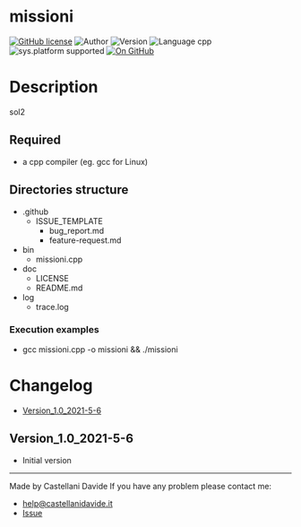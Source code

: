 # missioni
[![GitHub license](https://img.shields.io/badge/license-GNU-green?style=flat)](https://github.com/CastellaniDavide/missioni/blob/master/LICENSE) ![Author](https://img.shields.io/badge/author-Castellani%20Davide-green?style=flat) ![Version](https://img.shields.io/badge/version-v01.01-blue?style=flat) ![Language cpp](https://img.shields.io/badge/language-cpp-yellowgreen?style=flat) ![sys.platform supported](https://img.shields.io/badge/OS%20platform%20supported-All-blue?style=flat) [![On GitHub](https://img.shields.io/badge/on%20GitHub-True-green?style=flat&logo=github)](https://github.com/CastellaniDavide/missioni)

# Description
sol2

## Required
 - a cpp compiler (eg. gcc for Linux)
 

## Directories structure
 - .github
   - ISSUE_TEMPLATE
     - bug_report.md
     - feature-request.md
 - bin
	 - missioni.cpp
 - doc
   - LICENSE
   - README.md
 - log
	 - trace.log
   
### Execution examples
 - gcc missioni.cpp -o missioni && ./missioni

# Changelog
 - [Version_1.0_2021-5-6](#Version_10_2021-5-6)


## Version_1.0_2021-5-6
 - Initial version

---
Made by Castellani Davide 
If you have any problem please contact me:
- help@castellanidavide.it
- [Issue](https://github.com/CastellaniDavide/missioni/issues)
